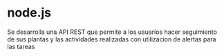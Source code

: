 # node.js
Se desarrolla una API REST que permite a los usuarios hacer seguimiento de sus plantas y las actividades realizadas con utilizacion de alertas para las tareas
